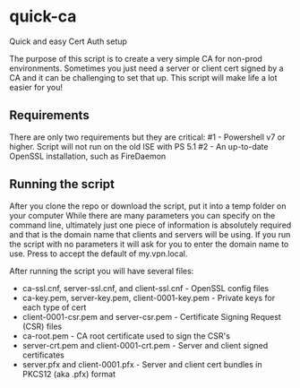 # quick-ca
Quick and easy Cert Auth setup

The purpose of this script is to create a very simple CA for non-prod environments.
Sometimes you just need a server or client cert signed by a CA and it can be challenging
to set that up. This script will make life a lot easier for you!

## Requirements
There are only two requirements but they are critical:
#1 - Powershell v7 or higher. Script will not run on the old ISE with PS 5.1
#2 - An up-to-date OpenSSL installation, such as FireDaemon

## Running the script
After you clone the repo or download the script, put it into a temp folder on your computer
While there are many parameters you can specify on the command line, ultimately just one piece 
of information is absolutely required and that is the domain name that clients and servers 
will be using. If you run the script with no parameters it will ask for you to enter the domain
name to use. Press <enter> to accept the default of my.vpn.local.

After running the script you will have several files:
* ca-ssl.cnf, server-ssl.cnf, and client-ssl.cnf - OpenSSL config files
* ca-key.pem, server-key.pem, client-0001-key.pem - Private keys for each type of cert
* client-0001-csr.pem and server-csr.pem - Certificate Signing Request (CSR) files
* ca-root.pem - CA root certificate used to sign the CSR's
* server-crt.pem and client-0001-crt.pem - Server and client signed certificates
* server.pfx and client-0001.pfx - Server and client cert bundles in PKCS12 (aka .pfx) format
